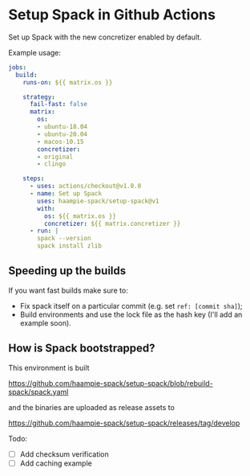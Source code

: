 # Setup Spack in Github Actions

Set up Spack with the new concretizer enabled by default.

Example usage:

```yaml
jobs:
  build:
    runs-on: ${{ matrix.os }}

    strategy:
      fail-fast: false
      matrix:
        os:
        - ubuntu-18.04
        - ubuntu-20.04
        - macos-10.15
        concretizer:
        - original
        - clingo

    steps:
      - uses: actions/checkout@v1.0.0
      - name: Set up Spack
        uses: haampie-spack/setup-spack@v1
        with:
          os: ${{ matrix.os }}
          concretizer: ${{ matrix.concretizer }}
      - run: |
        spack --version
        spack install zlib
```

## Speeding up the builds

If you want fast builds make sure to:

- Fix spack itself on a particular commit (e.g. set `ref: [commit sha]`);
- Build environments and use the lock file as the hash key (I'll add an example soon).


## How is Spack bootstrapped?

This environment is built

https://github.com/haampie-spack/setup-spack/blob/rebuild-spack/spack.yaml

and the binaries are uploaded as release assets to

https://github.com/haampie-spack/setup-spack/releases/tag/develop

Todo:
- [ ] Add checksum verification
- [ ] Add caching example
